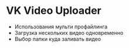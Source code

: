 VK Video Uploader
=================
+ Использования мульти профайлинга
+ Загрузка нескольких видео одновременно
+ Выбор папки куда заливать видео